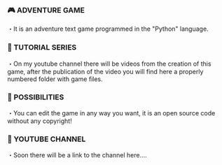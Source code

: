 ### 🎮 ADVENTURE GAME
・It is an adventure text game programmed in the "Python" language. 

### 📣 TUTORIAL SERIES
・On my youtube channel there will be videos from the creation of this game, after the publication of the video you will find here a properly numbered folder with game files. 

### 📂 POSSIBILITIES 
・You can edit the game in any way you want, it is an open source code without any copyright! 

### 📌 YOUTUBE CHANNEL 
・Soon there will be a link to the channel here....
